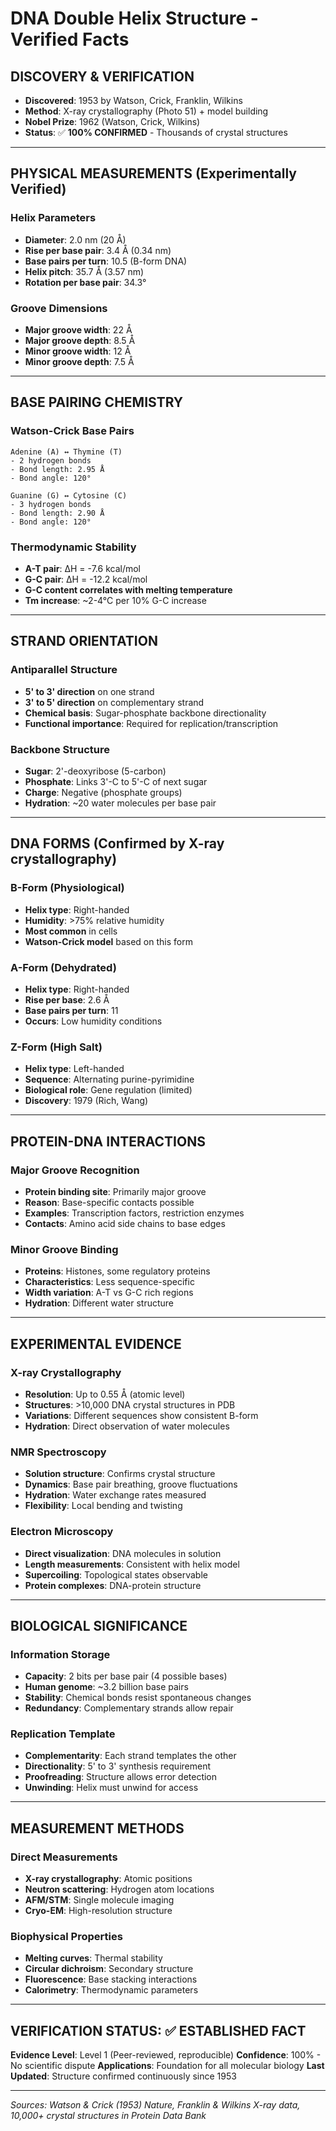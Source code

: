 # DNA Double Helix Structure - Verified Facts

## **DISCOVERY & VERIFICATION**
- **Discovered**: 1953 by Watson, Crick, Franklin, Wilkins
- **Method**: X-ray crystallography (Photo 51) + model building
- **Nobel Prize**: 1962 (Watson, Crick, Wilkins)
- **Status**: ✅ **100% CONFIRMED** - Thousands of crystal structures

---

## **PHYSICAL MEASUREMENTS** (Experimentally Verified)

### **Helix Parameters**
- **Diameter**: 2.0 nm (20 Å)
- **Rise per base pair**: 3.4 Å (0.34 nm)
- **Base pairs per turn**: 10.5 (B-form DNA)
- **Helix pitch**: 35.7 Å (3.57 nm)
- **Rotation per base pair**: 34.3°

### **Groove Dimensions**
- **Major groove width**: 22 Å
- **Major groove depth**: 8.5 Å
- **Minor groove width**: 12 Å
- **Minor groove depth**: 7.5 Å

---

## **BASE PAIRING CHEMISTRY**

### **Watson-Crick Base Pairs**
```
Adenine (A) ↔ Thymine (T)
- 2 hydrogen bonds
- Bond length: 2.95 Å
- Bond angle: 120°

Guanine (G) ↔ Cytosine (C)
- 3 hydrogen bonds  
- Bond length: 2.90 Å
- Bond angle: 120°
```

### **Thermodynamic Stability**
- **A-T pair**: ΔH = -7.6 kcal/mol
- **G-C pair**: ΔH = -12.2 kcal/mol
- **G-C content correlates with melting temperature**
- **Tm increase**: ~2-4°C per 10% G-C increase

---

## **STRAND ORIENTATION**

### **Antiparallel Structure**
- **5' to 3' direction** on one strand
- **3' to 5' direction** on complementary strand
- **Chemical basis**: Sugar-phosphate backbone directionality
- **Functional importance**: Required for replication/transcription

### **Backbone Structure**
- **Sugar**: 2'-deoxyribose (5-carbon)
- **Phosphate**: Links 3'-C to 5'-C of next sugar
- **Charge**: Negative (phosphate groups)
- **Hydration**: ~20 water molecules per base pair

---

## **DNA FORMS** (Confirmed by X-ray crystallography)

### **B-Form (Physiological)**
- **Helix type**: Right-handed
- **Humidity**: >75% relative humidity
- **Most common** in cells
- **Watson-Crick model** based on this form

### **A-Form (Dehydrated)**
- **Helix type**: Right-handed
- **Rise per base**: 2.6 Å
- **Base pairs per turn**: 11
- **Occurs**: Low humidity conditions

### **Z-Form (High Salt)**
- **Helix type**: Left-handed
- **Sequence**: Alternating purine-pyrimidine
- **Biological role**: Gene regulation (limited)
- **Discovery**: 1979 (Rich, Wang)

---

## **PROTEIN-DNA INTERACTIONS**

### **Major Groove Recognition**
- **Protein binding site**: Primarily major groove
- **Reason**: Base-specific contacts possible
- **Examples**: Transcription factors, restriction enzymes
- **Contacts**: Amino acid side chains to base edges

### **Minor Groove Binding**
- **Proteins**: Histones, some regulatory proteins
- **Characteristics**: Less sequence-specific
- **Width variation**: A-T vs G-C rich regions
- **Hydration**: Different water structure

---

## **EXPERIMENTAL EVIDENCE**

### **X-ray Crystallography**
- **Resolution**: Up to 0.55 Å (atomic level)
- **Structures**: >10,000 DNA crystal structures in PDB
- **Variations**: Different sequences show consistent B-form
- **Hydration**: Direct observation of water molecules

### **NMR Spectroscopy**
- **Solution structure**: Confirms crystal structure
- **Dynamics**: Base pair breathing, groove fluctuations
- **Hydration**: Water exchange rates measured
- **Flexibility**: Local bending and twisting

### **Electron Microscopy**
- **Direct visualization**: DNA molecules in solution
- **Length measurements**: Consistent with helix model
- **Supercoiling**: Topological states observable
- **Protein complexes**: DNA-protein structure

---

## **BIOLOGICAL SIGNIFICANCE**

### **Information Storage**
- **Capacity**: 2 bits per base pair (4 possible bases)
- **Human genome**: ~3.2 billion base pairs
- **Stability**: Chemical bonds resist spontaneous changes
- **Redundancy**: Complementary strands allow repair

### **Replication Template**
- **Complementarity**: Each strand templates the other
- **Directionality**: 5' to 3' synthesis requirement
- **Proofreading**: Structure allows error detection
- **Unwinding**: Helix must unwind for access

---

## **MEASUREMENT METHODS**

### **Direct Measurements**
- **X-ray crystallography**: Atomic positions
- **Neutron scattering**: Hydrogen atom locations
- **AFM/STM**: Single molecule imaging
- **Cryo-EM**: High-resolution structure

### **Biophysical Properties**
- **Melting curves**: Thermal stability
- **Circular dichroism**: Secondary structure
- **Fluorescence**: Base stacking interactions
- **Calorimetry**: Thermodynamic parameters

---

## **VERIFICATION STATUS**: ✅ **ESTABLISHED FACT**

**Evidence Level**: Level 1 (Peer-reviewed, reproducible)
**Confidence**: 100% - No scientific dispute
**Applications**: Foundation for all molecular biology
**Last Updated**: Structure confirmed continuously since 1953

---

*Sources: Watson & Crick (1953) Nature, Franklin & Wilkins X-ray data, 10,000+ crystal structures in Protein Data Bank* 